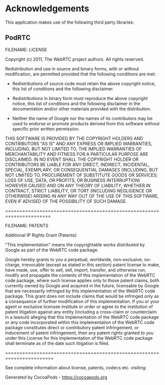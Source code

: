 # Acknowledgements
This application makes use of the following third party libraries:

## PodRTC

FILENAME: LICENSE

Copyright (c) 2011, The WebRTC project authors. All rights reserved.

Redistribution and use in source and binary forms, with or without
modification, are permitted provided that the following conditions are
met:

* Redistributions of source code must retain the above copyright
notice, this list of conditions and the following disclaimer.

* Redistributions in binary form must reproduce the above copyright
notice, this list of conditions and the following disclaimer in
the documentation and/or other materials provided with the
distribution.

* Neither the name of Google nor the names of its contributors may
be used to endorse or promote products derived from this software
without specific prior written permission.

THIS SOFTWARE IS PROVIDED BY THE COPYRIGHT HOLDERS AND CONTRIBUTORS
"AS IS" AND ANY EXPRESS OR IMPLIED WARRANTIES, INCLUDING, BUT NOT
LIMITED TO, THE IMPLIED WARRANTIES OF MERCHANTABILITY AND FITNESS FOR
A PARTICULAR PURPOSE ARE DISCLAIMED. IN NO EVENT SHALL THE COPYRIGHT
HOLDER OR CONTRIBUTORS BE LIABLE FOR ANY DIRECT, INDIRECT, INCIDENTAL,
SPECIAL, EXEMPLARY, OR CONSEQUENTIAL DAMAGES (INCLUDING, BUT NOT
LIMITED TO, PROCUREMENT OF SUBSTITUTE GOODS OR SERVICES; LOSS OF USE,
DATA, OR PROFITS; OR BUSINESS INTERRUPTION) HOWEVER CAUSED AND ON ANY
THEORY OF LIABILITY, WHETHER IN CONTRACT, STRICT LIABILITY, OR TORT
(INCLUDING NEGLIGENCE OR OTHERWISE) ARISING IN ANY WAY OUT OF THE USE
OF THIS SOFTWARE, EVEN IF ADVISED OF THE POSSIBILITY OF SUCH DAMAGE.

======================================================================

FILENAME: PATENTS

Additional IP Rights Grant (Patents)

"This implementation" means the copyrightable works distributed by
Google as part of the WebRTC code package.

Google hereby grants to you a perpetual, worldwide, non-exclusive,
no-charge, irrevocable (except as stated in this section) patent
license to make, have made, use, offer to sell, sell, import,
transfer, and otherwise run, modify and propagate the contents of this
implementation of the WebRTC code package, where such license applies
only to those patent claims, both currently owned by Google and
acquired in the future, licensable by Google that are necessarily
infringed by this implementation of the WebRTC code package. This
grant does not include claims that would be infringed only as a
consequence of further modification of this implementation. If you or
your agent or exclusive licensee institute or order or agree to the
institution of patent litigation against any entity (including a
cross-claim or counterclaim in a lawsuit) alleging that this
implementation of the WebRTC code package or any code incorporated
within this implementation of the WebRTC code package constitutes
direct or contributory patent infringement, or inducement of patent
infringement, then any patent rights granted to you under this License
for this implementation of the WebRTC code package shall terminate as
of the date such litigation is filed.

=======================================================================

See complete information about license, patents, codecs etc. visiting:


Generated by CocoaPods - https://cocoapods.org
